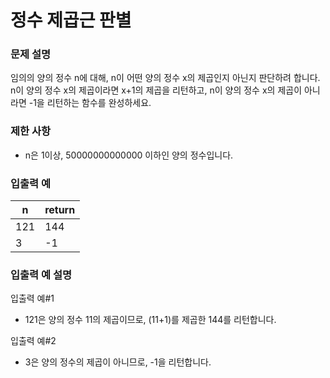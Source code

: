 정수 제곱근 판별
===

### 문제 설명
임의의 양의 정수 n에 대해, n이 어떤 양의 정수 x의 제곱인지 아닌지 판단하려 합니다.
n이 양의 정수 x의 제곱이라면 x+1의 제곱을 리턴하고, n이 양의 정수 x의 제곱이 아니라면 -1을 리턴하는 함수를 완성하세요.

### 제한 사항
+ n은 1이상, 50000000000000 이하인 양의 정수입니다.

### 입출력 예
|n	|return|
|---|---|
|121|	144|
|3|	-1|

### 입출력 예 설명
입출력 예#1  
+ 121은 양의 정수 11의 제곱이므로, (11+1)를 제곱한 144를 리턴합니다.

입출력 예#2  
+ 3은 양의 정수의 제곱이 아니므로, -1을 리턴합니다.